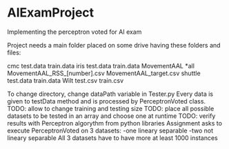 # AIExamProject
Implementing the perceptron voted for AI exam

Project needs a main folder placed on some drive having these folders and files:

cmc
    test.data
    train.data
iris
    test.data
    train.data
MovementAAL
    *all MovementAAL_RSS_[number].csv
    MovementAAL_target.csv
shuttle
    test.data
    train.data
Wilt
    test.csv
    train.csv

To change directory, change dataPath variable in Tester.py
Every data is given to testData method and is processed by PerceptronVoted class.
TODO: allow to change training and testing size
TODO: place all possible datasets to be tested in an array and choose one at runtime
TODO: verify results with Perceptron algorythm from python libraries
Assignment asks to execute PerceptronVoted on 3 datasets:
-one lineary separable
-two not lineary separable
All 3 datasets have to have more at least 1000 instances
